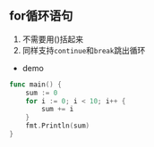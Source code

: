 ## for循环语句

1. 不需要用()括起来
2. 同样支持`continue`和`break`跳出循环


- demo
```go
func main() {
	sum := 0
	for i := 0; i < 10; i++ {
		sum += i
	}
	fmt.Println(sum)
}
```